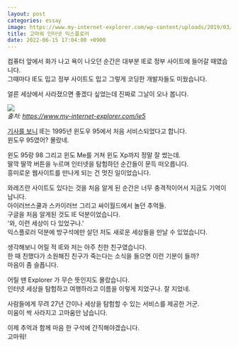 ```yaml
---
layout: post
categories: essay
image: https://www.my-internet-explorer.com/wp-content/uploads/2019/03/IE-5.0.png
title: 고마워 인터넷 익스플로러
date: 2022-06-15 17:04:00 +0900
---
```


컴퓨터 앞에서 화가 나고 욕이 나오던 순간은 대부분 IE로 정부 사이트에 들어갈 때였습니다.  
그때마다 IE도 밉고 정부 사이트도 밉고 그렇게 코딩한 개발자들도 미웠습니다.

얼른 세상에서 사라졌으면 좋겠다 싶었는데 진짜로 그날이 오나 봅니다.

![](https://www.my-internet-explorer.com/wp-content/uploads/2019/03/IE-5.0.png)  
*출처: https://www.my-internet-explorer.com/ie5*

[기사를 보니](https://www.tech42.co.kr/27%eb%85%84%eb%a7%8c%ec%97%90-%ec%97%ad%ec%82%ac-%ec%86%8d%ec%9c%bc%eb%a1%9c-%ec%82%ac%eb%9d%bc%ec%a7%80%eb%8a%94-%ec%9d%b8%ed%84%b0%eb%84%b7-%ec%9d%b5%ec%8a%a4%ed%94%8c%eb%a1%9c%eb%9f%ac/) IE는 1995년 윈도우 95에서 처음 서비스되었다고 합니다.  
윈도우 95였어? 몰랐네.  

윈도 95랑 98 그리고 윈도 Me를 거쳐 윈도 Xp까지 정말 잘 썼는데.  
딸깍 딸깍 버튼을 누르며 인터넷을 탐험하던 순간들이 문득 떠오릅니다.  
흥미로운 웹사이트를 만나게 되는 건 멋진 일이었습니다.

와레즈란 사이트도 있다는 것을 처음 알게 된 순간은 너무 충격적이어서 지금도 기억이 납니다.  
아이러브스쿨과 스카이러브 그리고 싸이월드에서 놀던 추억들.  
구글을 처음 알게된 것도 IE 덕분이었습니다.  
'와, 이런 세상이 다 있었구나.'  
익스플로러 덕분에 방구석에만 살던 저도 새로운 세상들을 만날 수 있었습니다.  

생각해보니 어릴 적 IE와 저는 아주 친한 친구였습니다.  
한 때 친했다가 소원해진 친구가 죽는다는 소식을 들으면 이런 기분이 들까?  
마음이 좀 슬픕니다.

어릴 땐 Explorer 가 무슨 뜻인지도 몰랐습니다.  
인터넷 세상을 탐험하고 여행하라고 이름을 이렇게 지었구나. 잘 지었네.

사람들에게 무려 27년 간이나 세상을 탐험할 수 있는 서비스를 제공한 거군.  
미움이 싹 사라지고 고마움만 남습니다.

이제 추억과 함께 마음 한 구석에 간직해야겠습니다.  
고마워!
